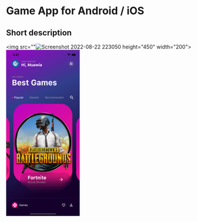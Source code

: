 # Game App for Android / iOS

## Short description
<img src=""![Screenshot 2022-08-22 223050](https://user-images.githubusercontent.com/111349238/185984609-dbd1ea97-8a01-4888-8c87-d9879f966b79.png)
 height="450" width="200">
<img src="https://github.com/Bilawalasghar12/games-/blob/main/assets/images/Screen_Shot.png" height="450" width="200">
